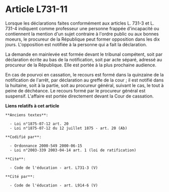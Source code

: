 # Article L731-11

Lorsque les déclarations faites conformément aux articles L. 731-3 et L. 731-4 indiquent comme professeur une personne
frappée d'incapacité ou contiennent la mention d'un sujet contraire à l'ordre public ou aux bonnes moeurs, le procureur de la
République peut former opposition dans les dix jours. L'opposition est notifiée à la personne qui a fait la déclaration. 

La demande en mainlevée est formée devant le tribunal compétent, soit par déclaration écrite au bas de la notification, soit
par acte séparé, adressé au procureur de la République. Elle est portée à la plus prochaine audience. 

En cas de pourvoi en cassation, le recours est formé dans la quinzaine de la notification de l'arrêt, par déclaration au
greffe de la cour ; il est notifié dans la huitaine, soit à la partie, soit au procureur général, suivant le cas, le tout à
peine de déchéance. Le recours formé par le procureur général est suspensif. L'affaire est portée directement devant la Cour
de cassation.

**Liens relatifs à cet article**

	**Anciens textes**:

	  - Loi n°1875-07-12 art. 20
	  - Loi n°1875-07-12 du 12 juillet 1875 - art. 20 (Ab)

	**Codifié par**:

	  - Ordonnance 2000-549 2000-06-15
	  - Loi n°2003-339 2003-04-14 art. 1 (loi de ratification)

	**Cite**:

	  - Code de l'éducation - art. L731-3 (V)

	**Cité par**:

	  - Code de l'éducation - art. L914-6 (V)
